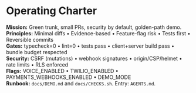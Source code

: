 # Operating Charter
**Mission:** Green trunk, small PRs, security by default, golden-path demo.  
**Principles:** Minimal diffs • Evidence-based • Feature-flag risk • Tests first • Reversible commits  
**Gates:** typecheck=0 • lint=0 • tests pass • client+server build pass • bundle budget respected  
**Security:** CSRF (mutations) • webhook signatures • origin/CSP/helmet • rate limits • RLS enforced  
**Flags:** VOICE_ENABLED • TWILIO_ENABLED • PAYMENTS_WEBHOOKS_ENABLED • DEMO_MODE  
**Runbook:** `docs/DEMO.md` and `docs/CHECKS.sh`. Entry: `AGENTS.md`.
